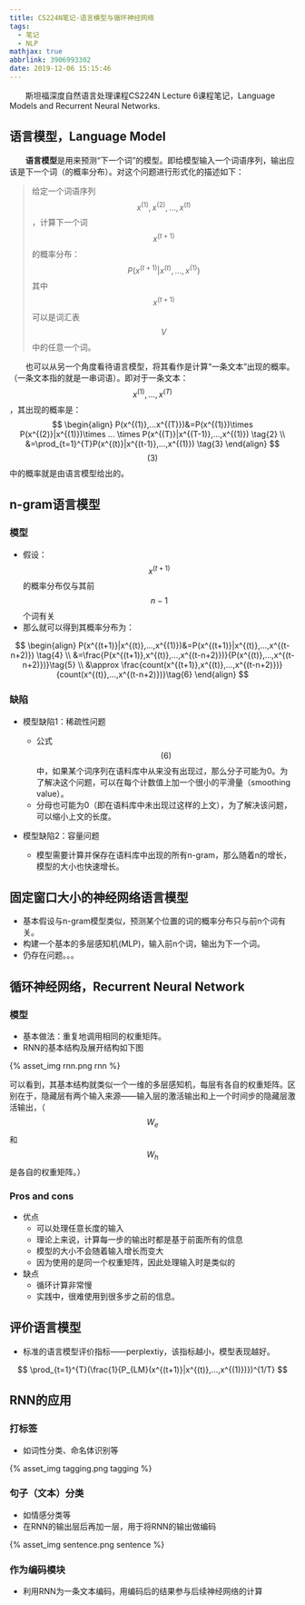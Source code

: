 ```yaml
---
title: CS224N笔记-语言模型与循环神经网络
tags:
  - 笔记
  - NLP
mathjax: true
abbrlink: 3906993302
date: 2019-12-06 15:15:46
---
```




&#8195;&#8195;斯坦福深度自然语言处理课程CS224N Lecture 6课程笔记，Language Models and Recurrent Neural Networks.

## 语言模型，Language Model

&#8195;&#8195;**语言模型**是用来预测“下一个词”的模型。即给模型输入一个词语序列，输出应该是下一个词（的概率分布）。对这个问题进行形式化的描述如下：

> 给定一个词语序列$$x^{(1)}, x^{(2)},...,x^{(t)}$$，计算下一个词$$x^{(t+1)}$$的概率分布：
> $$
> P(x^{(t+1)}|x^{(t)},...,x^{(1)}) \tag{1}
> $$
> 其中$$x^{(t+1)}$$可以是词汇表 $$V$$ 中的任意一个词。

&#8195;&#8195;也可以从另一个角度看待语言模型，将其看作是计算“一条文本”出现的概率。（一条文本指的就是一串词语）。即对于一条文本：$$x^{(1)},...,x^{(T)}$$ ，其出现的概率是：
$$
\begin{align}
P(x^{(1)},...x^{(T)})&=P(x^{(1)})\times P(x^{(2)}|x^{(1)})\times ... \times P(x^{(T)}|x^{(T-1)},...,x^{(1)}) \tag{2} \\
&=\prod_{t=1}^{T}P(x^{(t)}|x^{(t-1)},...,x^{(1)}) \tag{3}
\end{align}
$$
$$(3)$$中的概率就是由语言模型给出的。



<!--more-->



## n-gram语言模型

### 模型

* 假设：$$x^{(t+1)}$$的概率分布仅与其前$$n-1$$个词有关
* 那么就可以得到其概率分布为：

$$
\begin{align}
P(x^{(t+1)}|x^{(t)},...,x^{(1)})&=P(x^{(t+1)}|x^{(t)},...,x^{(t-n+2)}) \tag{4} \\
&=\frac{P(x^{(t+1)},x^{(t)},...,x^{(t-n+2)})}{P(x^{(t)},...,x^{(t-n+2)})}\tag{5} \\
&\approx \frac{count(x^{(t+1)},x^{(t)},...,x^{(t-n+2)})}{count(x^{(t)},...,x^{(t-n+2)})}\tag{6}
\end{align}
$$

### 缺陷

* 模型缺陷1：稀疏性问题
  * 公式$$(6)$$中，如果某个词序列在语料库中从来没有出现过，那么分子可能为0。为了解决这个问题，可以在每个计数值上加一个很小的平滑量（smoothing value）。
  * 分母也可能为0（即在语料库中未出现过这样的上文），为了解决该问题，可以缩小上文的长度。

* 模型缺陷2：容量问题
  * 模型需要计算并保存在语料库中出现的所有n-gram，那么随着n的增长，模型的大小也快速增长。



## 固定窗口大小的神经网络语言模型

* 基本假设与n-gram模型类似，预测某个位置的词的概率分布只与前n个词有关。
* 构建一个基本的多层感知机(MLP)，输入前n个词，输出为下一个词。
* 仍存在问题。。。



## 循环神经网络，Recurrent Neural Network

### 模型

* 基本做法：重复地调用相同的权重矩阵。
* RNN的基本结构及展开结构如下图

{% asset_img rnn.png rnn %}

可以看到，其基本结构就类似一个一维的多层感知机，每层有各自的权重矩阵。区别在于，隐藏层有两个输入来源——输入层的激活输出和上一个时间步的隐藏层激活输出，（$$W_e$$和$$W_h$$是各自的权重矩阵。）



### Pros and cons

* 优点
  * 可以处理任意长度的输入
  * 理论上来说，计算每一步的输出时都是基于前面所有的信息
  * 模型的大小不会随着输入增长而变大
  * 因为使用的是同一个权重矩阵，因此处理输入时是类似的
* 缺点
  * 循环计算非常慢
  * 实践中，很难使用到很多步之前的信息。



## 评价语言模型

* 标准的语言模型评价指标——perplextiy，该指标越小，模型表现越好。

$$
\prod_{t=1}^{T}(\frac{1}{P_{LM}(x^{(t+1)}|x^{(t)},...,x^{(1)})})^{1/T}
$$



## RNN的应用

### 打标签

* 如词性分类、命名体识别等

{% asset_img tagging.png tagging %}



### 句子（文本）分类

* 如情感分类等
* 在RNN的输出层后再加一层，用于将RNN的输出做编码



{% asset_img sentence.png sentence %}



### 作为编码模块

* 利用RNN为一条文本编码，用编码后的结果参与后续神经网络的计算
